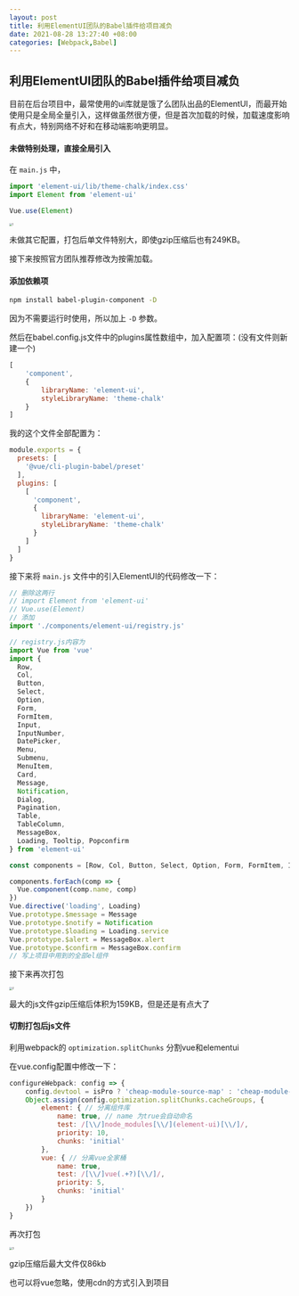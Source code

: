 ```yaml
---
layout: post
title: 利用ElementUI团队的Babel插件给项目减负
date: 2021-08-28 13:27:40 +08:00
categories: [Webpack,Babel]
---
```


## 利用ElementUI团队的Babel插件给项目减负

目前在后台项目中，最常使用的ui库就是饿了么团队出品的ElementUI，而最开始使用只是全局全量引入，这样做虽然很方便，但是首次加载的时候，加载速度影响有点大，特别网络不好和在移动端影响更明显。

#### 未做特别处理，直接全局引入

在 `main.js` 中，

```javascript
import 'element-ui/lib/theme-chalk/index.css'
import Element from 'element-ui'

Vue.use(Element)
```

<img src="./img/vue-config1.png" alt="1" style="zoom: 33%;" />

未做其它配置，打包后单文件特别大，即使gzip压缩后也有249KB。

接下来按照官方团队推荐修改为按需加载。

#### 添加依赖项

```bash
npm install babel-plugin-component -D
```

因为不需要运行时使用，所以加上 `-D` 参数。

然后在babel.config.js文件中的plugins属性数组中，加入配置项：(没有文件则新建一个)

```js
[
    'component',
    {
        libraryName: 'element-ui',
        styleLibraryName: 'theme-chalk'
    }
]
```

我的这个文件全部配置为：

```js
module.exports = {
  presets: [
    '@vue/cli-plugin-babel/preset'
  ],
  plugins: [
    [
      'component',
      {
        libraryName: 'element-ui',
        styleLibraryName: 'theme-chalk'
      }
    ]
  ]
}

```

接下来将 `main.js` 文件中的引入ElementUI的代码修改一下：

```js
// 删除这两行
// import Element from 'element-ui'
// Vue.use(Element)
// 添加
import './components/element-ui/registry.js'

// registry.js内容为
import Vue from 'vue'
import {
  Row,
  Col,
  Button,
  Select,
  Option,
  Form,
  FormItem,
  Input,
  InputNumber,
  DatePicker,
  Menu,
  Submenu,
  MenuItem,
  Card,
  Message,
  Notification,
  Dialog,
  Pagination,
  Table,
  TableColumn,
  MessageBox,
  Loading, Tooltip, Popconfirm
} from 'element-ui'

const components = [Row, Col, Button, Select, Option, Form, FormItem, Input, InputNumber, DatePicker, Menu, Submenu, MenuItem, Card, Dialog, Pagination, Table, TableColumn, Tooltip, Popconfirm]

components.forEach(comp => {
  Vue.component(comp.name, comp)
})
Vue.directive('loading', Loading)
Vue.prototype.$message = Message
Vue.prototype.$notify = Notification
Vue.prototype.$loading = Loading.service
Vue.prototype.$alert = MessageBox.alert
Vue.prototype.$confirm = MessageBox.confirm
// 写上项目中用到的全部el组件
```

接下来再次打包

<img src="./img/vue-config2.png" alt="2" style="zoom:33%;" />

最大的js文件gzip压缩后体积为159KB，但是还是有点大了

#### 切割打包后js文件

利用webpack的 `optimization.splitChunks` 分割vue和elementui

在vue.config配置中修改一下：

```js
configureWebpack: config => {
    config.devtool = isPro ? 'cheap-module-source-map' : 'cheap-module-eval-source-map'
    Object.assign(config.optimization.splitChunks.cacheGroups, {
        element: { // 分离组件库
            name: true, // name 为true会自动命名
            test: /[\\/]node_modules[\\/](element-ui)[\\/]/,
            priority: 10,
            chunks: 'initial'
        },
        vue: { // 分离vue全家桶
            name: true,
            test: /[\\/]vue(.+?)[\\/]/,
            priority: 5,
            chunks: 'initial'
        }
    })
}
```

再次打包

<img src="./img/vue-config3.png" alt="3" style="zoom:33%;" />

gzip压缩后最大文件仅86kb

也可以将vue忽略，使用cdn的方式引入到项目
